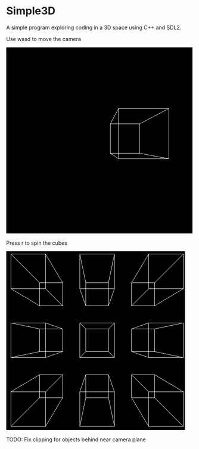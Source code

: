 # Simple3D
A simple program exploring coding in a 3D space using C++ and SDL2.

Use wasd to move the camera

![screen-gif](./cube_anim.gif)

Press r to spin the cubes

![screen-gif](./cube_anim_2.gif)

TODO: Fix clipping for objects behind near camera plane
